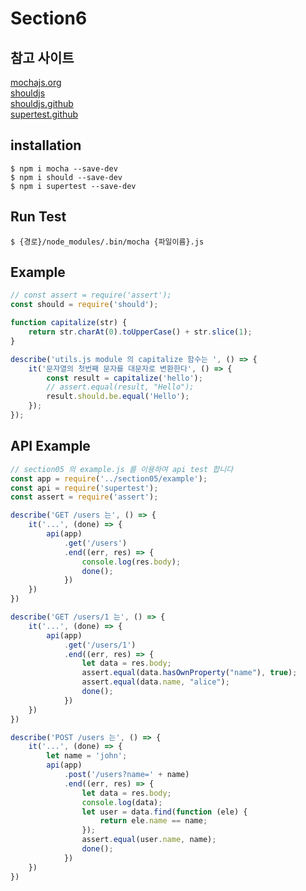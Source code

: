 Section6
==

참고 사이트
--

[mochajs.org](https://mochajs.org)   
[shouldjs](https://shouldjs.github.io)   
[shouldjs.github](https://github.com/shouldjs/should.js/)   
[supertest.github](https://github.com/visionmedia/supertest)

installation
--
```shell
$ npm i mocha --save-dev
$ npm i should --save-dev
$ npm i supertest --save-dev
```

Run Test
--
```shell
$ {경로}/node_modules/.bin/mocha {파일이름}.js
```

Example
--
```javascript
// const assert = require('assert');
const should = require('should');

function capitalize(str) {
    return str.charAt(0).toUpperCase() + str.slice(1);
}

describe('utils.js module 의 capitalize 함수는 ', () => {
    it('문자열의 첫번째 문자를 대문자로 변환한다', () => {
        const result = capitalize('hello');
        // assert.equal(result, "Hello");
        result.should.be.equal('Hello');
    });
});
```

API Example
--
```javascript
// section05 의 example.js 를 이용하여 api test 합니다
const app = require('../section05/example');
const api = require('supertest');
const assert = require('assert');

describe('GET /users 는', () => {
    it('...', (done) => {
        api(app)
            .get('/users')
            .end((err, res) => {
                console.log(res.body);
                done();
            })
    })
})

describe('GET /users/1 는', () => {
    it('...', (done) => {
        api(app)
            .get('/users/1')
            .end((err, res) => {
                let data = res.body;
                assert.equal(data.hasOwnProperty("name"), true);
                assert.equal(data.name, "alice");
                done();
            })
    })
})

describe('POST /users 는', () => {
    it('...', (done) => {
        let name = 'john';
        api(app)
            .post('/users?name=' + name)
            .end((err, res) => {
                let data = res.body;
                console.log(data);
                let user = data.find(function (ele) {
                    return ele.name == name;
                });
                assert.equal(user.name, name);
                done();
            })
    })
})
```